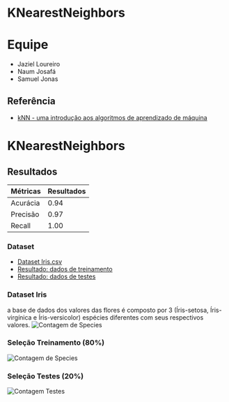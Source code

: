 # KNearestNeighbors
# Equipe
- Jaziel Loureiro
- Naum Josafá
- Samuel Jonas
## Referência

 - [kNN - uma introdução aos algoritmos de aprendizado de máquina](https://medium.com/dftblog/knn-introdu%C3%A7%C3%A3o-aos-algoritmos-de-aprendizado-de-m%C3%A1quina-dd2107693651)

# KNearestNeighbors

## Resultados

|      Métricas | Resultados |
| ----------------- | ---------------------------------------------------------------- |
| Acurácia | 0.94 |
| Precisão | 0.97 |
| Recall   | 1.00 |


### Dataset

 - [Dataset Iris.csv](https://github.com/josafa-dieb/KNearestNeighbors/blob/main/dataset/Iris.csv)
 - [Resultado: dados de treinamento](https://github.com/josafa-dieb/KNearestNeighbors/tree/main/result)
 - [Resultado: dados de testes](https://github.com/josafa-dieb/KNearestNeighbors/tree/main/result)
 

### Dataset Iris
a base de dados dos valores das flores é composto por 3 (Íris-setosa, Íris-virgínica e Íris-versicolor) espécies diferentes com seus respectivos valores.
![Contagem de Species](https://github.com/josafa-dieb/KNearestNeighbors/assets/49986895/0056ea49-9d76-4208-8983-c5b9a20d56fe)


### Seleção Treinamento (80%)
![Contagem de Species](https://github.com/josafa-dieb/KNearestNeighbors/assets/49986895/68aace99-7f68-4e49-9c1f-697ab66dc101)

### Seleção Testes (20%)
![Contagem Testes](https://github.com/josafa-dieb/KNearestNeighbors/assets/49986895/df088006-3b4e-4bad-942e-8e1607959481)
